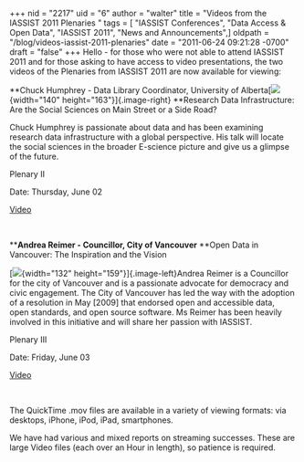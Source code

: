 +++
nid = "2217"
uid = "6"
author = "walter"
title = "Videos from the  IASSIST 2011 Plenaries "
tags = [ "IASSIST Conferences", "Data Access & Open Data", "IASSIST 2011", "News and Announcements",]
oldpath = "/blog/videos-iassist-2011-plenaries"
date = "2011-06-24 09:21:28 -0700"
draft = "false"
+++
Hello - for those who were not able to attend IASSIST 2011 and for those
asking to have access to video presentations, the two videos of the
Plenaries from IASSIST 2011 are now available for viewing:

**Chuck Humphrey - Data Library Coordinator, University of
Alberta[![](https://iassistdata.org/img/blog/ckh2010b.jpg){width="140"
height="163"}]{.image-right}
**Research Data Infrastructure: Are the Social Sciences on Main Street
or a Side Road?

Chuck Humphrey is passionate about data and has been examining research
data infrastructure with a global perspective. His talk will locate the
social sciences in the broader E-science picture and give us a glimpse
of the future.

Plenary II 

Date: Thursday, June 02 

[Video](http://www.rdl.sfu.ca/IASSIST/index.php/Program/category/plenary_ii/)   

 

****Andrea Reimer - Councillor, City of Vancouver**
**Open Data in Vancouver: The Inspiration and the Vision


[![](https://iassistdata.org/img/blog/reimer.jpg){width="132"
height="159"}]{.image-left}Andrea Reimer is a Councillor for the city of
Vancouver and is a passionate advocate for democracy and civic
engagement. The City of Vancouver has led the way with the adoption of a
resolution in May [2009] that endorsed open and accessible data,
open standards, and open source software. Ms Reimer has been heavily
involved in this initiative and will share her passion with IASSIST.

Plenary III 

Date: Friday, June 03 

[Video](http://www.rdl.sfu.ca/IASSIST/index.php/Program/category/plenary_iii/%20)

 

The QuickTime .mov files are available in a variety of viewing formats:
via desktops, iPhone, iPod, iPad, smartphones.

We have had various and mixed reports on streaming successes. These are
large Video files (each over an Hour in length), so patience is
required.


